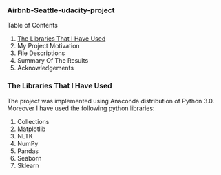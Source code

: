 ### Airbnb-Seattle-udacity-project
Table of Contents
1. [The Libraries That I Have Used](https://github.com/AdityarNarayan/Airbnb-Seattle-udacity-project/blob/master/README.md#the-libraries-that-i-have-used)
2. My Project Motivation
3. File Descriptions
4. Summary Of The Results
5. Acknowledgements

### The Libraries That I Have Used
The project was implemented using Anaconda distribution of Python 3.0. Moreover I have used the following python libraries:

1. Collections
2. Matplotlib
3. NLTK
4. NumPy
5. Pandas
6. Seaborn
7. Sklearn
